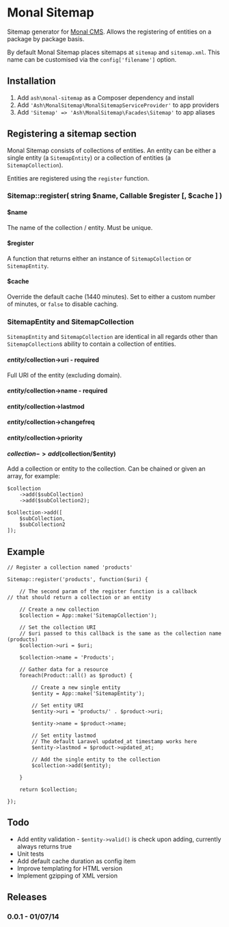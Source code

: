 # Monal Sitemap

Sitemap generator for [Monal CMS](https://github.com/arranjacques/monal). Allows the registering of entities on a package by package basis.

By default Monal Sitemap places sitemaps at `sitemap` and `sitemap.xml`. This name can be customised via the `config['filename']` option.

## Installation

1. Add `ash\monal-sitemap` as a Composer dependency and install
2. Add `'Ash\MonalSitemap\MonalSitemapServiceProvider'` to app providers
3. Add `'Sitemap' => 'Ash\MonalSitemap\Facades\Sitemap'` to app aliases

## Registering a sitemap section

Monal Sitemap consists of collections of entities. An entity can be either a single entity (a `SitemapEntity`) or a collection of entities (a `SitemapCollection`).

Entities are registered using the `register` function.

### Sitemap::register( string $name, Callable $register [, $cache ] )

#### $name
The name of the collection / entity. Must be unique.

#### $register
A function that returns either an instance of `SitemapCollection` or `SitemapEntity`.

#### $cache
Override the default cache (1440 minutes). Set to either a custom number of minutes, or `false` to disable caching.

### SitemapEntity and SitemapCollection
`SitemapEntity` and `SitemapCollection` are identical in all regards other than `SitemapCollection`s ability to contain a collection of entities.

#### $entity/$collection->uri - required
Full URI of the entity (excluding domain).

#### $entity/$collection->name - required

#### $entity/$collection->lastmod

#### $entity/$collection->changefreq

#### $entity/$collection->priority

#### $collection->add($collection/$entity)
Add a collection or entity to the collection. Can be chained or given an array, for example:

	$collection
		->add($subCollection)
		->add($subCollection2);
		
	$collection->add([
		$subCollection,
		$subCollection2
	]);

## Example

	// Register a collection named 'products'
	
	Sitemap::register('products', function($uri) {
	
		// The second param of the register function is a callback
	// that should return a collection or an entity
		
		// Create a new collection
		$collection = App::make('SitemapCollection');
		
		// Set the collection URI
		// $uri passed to this callback is the same as the collection name (products)
		$collection->uri = $uri;
		
		$collection->name = 'Products';
	
		// Gather data for a resource	
		foreach(Product::all() as $product) {
			
			// Create a new single entity
			$entity = App::make('SitemapEntity');
			
			// Set entity URI
			$entity->uri = 'products/' . $product->uri;
			
			$entity->name = $product->name;
			
			// Set entity lastmod
			// The default Laravel updated_at timestamp works here
			$entity->lastmod = $product->updated_at;
			
			// Add the single entity to the collection
			$collection->add($entity);
			
		}

		return $collection;
	
	});

## Todo
- Add entity validation - `$entity->valid()` is check upon adding, currently always returns true
- Unit tests
- Add default cache duration as config item
- Improve templating for HTML version
- Implement gzipping of XML version

## Releases

### 0.0.1 - 01/07/14
